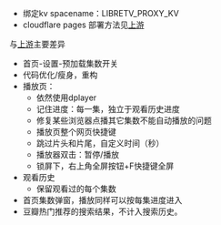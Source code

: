 - 绑定kv spacename：LIBRETV_PROXY_KV
- cloudflare pages 部署方法见[上游](https://github.com/LibreSpark/LibreTV)
  
与[上游](https://github.com/LibreSpark/LibreTV)主要差异

- 首页-设置-预加载集数开关
- 代码优化/瘦身，重构
- 播放页：
  - 依然使用dplayer
  - 记住进度：每一集，独立于观看历史进度
  - 修复某些浏览器点播其它集数不能自动播放的问题
  - 播放页整个网页快捷键
  - 跳过片头和片尾，自定义时间（秒）
  - 播放器双击：暂停/播放
  - 锁屏下，右上角全屏按钮+F快捷键全屏
- 观看历史
  - 保留观看过的每个集数
- 首页集数弹窗，播放同样可以按每集进度进入
- 豆瓣热门推荐的搜索结果，不计入搜索历史。
